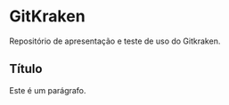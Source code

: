 # GitKraken
Repositório de apresentação e teste de uso do Gitkraken.

## Título
Este é um parágrafo.